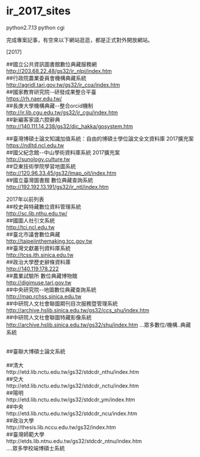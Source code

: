 # ir_2017_sites
python2.7.13  python cgi

完成專案記事，有空來以下網站逛逛，都是正式對外開放網站。<br>

[2017]<br>

##國立公共資訊圖書館數位典藏服務網<br> 
http://203.68.22.48/gs32/ir_nlpi/index.htm
<br>
##行政院農業委員會機構典藏系統<br>
http://agridl.tari.gov.tw/gs32/ir_coa/index.htm
<br>
##國家教育研究院--研發成果整合平臺<br>
https://rh.naer.edu.tw/
<br>
##長庚大學機構典藏--整合orcid機制<br>
http://ir.lib.cgu.edu.tw/gs32/ir_cgu/index.htm
<br>
##新編客家語六腔辭典<br>
http://140.111.14.238/gs32/dic_hakka/gosystem.htm

##臺灣博碩士論文知識加值系統：自由的博碩士學位論文全文資料庫 2017擴充案<br>
https://ndltd.ncl.edu.tw
<br>
##國父紀念館--中山學術資料庫系統 2017擴充案<br>
http://sunology.culture.tw
<br>
##亞東技術學院學習地圖系統<br>
http://120.96.33.45/gs32/lmap_oit/index.htm
<br>
##國立臺灣圖書館 數位典藏查詢系統<br>
http://192.192.13.191/gs32/ir_ntl/index.htm
<br>

2017年以前列表<br>
##校史與特藏數位資料管理系統<br>
http://sc.lib.nthu.edu.tw/
<br>
##國圖人社引文系統<br>
http://tci.ncl.edu.tw
<br>
##臺北市議會數位典藏<br>
http://taipeiinthemaking.tcc.gov.tw
<br>
##臺灣文獻叢刊資料庫系統<br>
http://tcss.ith.sinica.edu.tw
<br>
##政治大學歷史辭條資料庫<br>
http://140.119.178.222
<br>
##農業試驗所 數位典藏博物館<br>
http://digimuse.tari.gov.tw
<br>
##中央研究院--地圖數位典藏查詢系統<br>
http://map.rchss.sinica.edu.tw
<br>
##中研院人文社會聯圖期刊目次服務暨管理系統<br>
http://archive.hslib.sinica.edu.tw/gs32/ccs_shu/index.htm
<br>
##中研院人文社會聯圖特藏影像系統<br>
http://archive.hslib.sinica.edu.tw/gs32/shu/index.htm
...眾多數位/機構..典藏系統


<br>
##臺聯大博碩士論文系統<br>
<br>
##清大<br>
http://etd.lib.nctu.edu.tw/gs32/stdcdr_nthu/index.htm
<br>
##交大<br>
http://etd.lib.nctu.edu.tw/gs32/stdcdr_nctu/index.htm
<br>
##陽明<br>
http://etd.lib.nctu.edu.tw/gs32/stdcdr_ym/index.htm
<br>
##中央<br>
http://etd.lib.nctu.edu.tw/gs32/stdcdr_ncu/index.htm
<br>
##政治大學<br>
http://thesis.lib.nccu.edu.tw/gs32/index.htm
<br>
##臺灣師範大學<br>
http://etds.lib.ntnu.edu.tw/gs32/stdcdr_ntnu/index.htm
<br>
....眾多學校端博碩士系統













